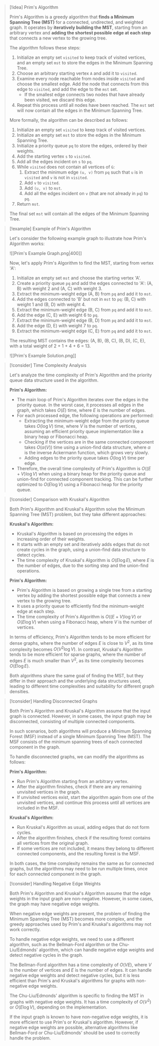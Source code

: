 

> [!idea] Prim's Algorithm
>
> Prim's Algorithm is a greedy algorithm that **finds a Minimum Spanning Tree (MST)** for a connected, undirected, and weighted graph. It operates by **iteratively building the MST**, starting from an arbitrary vertex and **adding the shortest possible edge at each step** that connects a new vertex to the growing tree.
>
> The algorithm follows these steps:
>
> 1. Initialize an empty set `visited` to keep track of visited vertices, and an empty set `mst` to store the edges in the Minimum Spanning Tree.
> 2. Choose an arbitrary starting vertex `A` and add it to `visited`.
> 3. Examine every node reachable from nodes inside `visited` and choose the smallest edge. Add the node that connects from this edge to `visited`, and add the edge to the `mst` set.
>    - If the smallest edge connects two nodes that have already been visited, we discard this edge.
> 4. Repeat this process until all nodes have been reached. The `mst` set will now contain all the edges in the Minimum Spanning Tree.
>
> More formally, the algorithm can be described as follows:
>
> 1. Initialize an empty set `visited` to keep track of visited vertices.
> 2. Initialize an empty set `mst` to store the edges in the Minimum Spanning Tree.
> 3. Initialize a priority queue `pq` to store the edges, ordered by their weights.
> 4. Add the starting vertex `s` to `visited`.
> 5. Add all the edges incident on `s` to `pq`.
> 6. While `visited` does not contain all vertices of `G`:
>     1. Extract the minimum edge `(u, v)` from `pq` such that `u` is in `visited` and `v` is not in `visited`.
>     2. Add `v` to `visited`.
>     3. Add `(u, v)` to `mst`.
>     4. Add all the edges incident on `v` (that are not already in `pq`) to `pq`.
> 7. Return `mst`.
>
> The final set `mst` will contain all the edges of the Minimum Spanning Tree.



> [!example] Example of Prim's Algorithm
>
> Let's consider the following example graph to illustrate how Prim's Algorithm works:
>
> ![[Prim's Example Graph.png|400]]
>
> Now, let's apply Prim's Algorithm to find the MST, starting from vertex 'A':
>
> 1. Initialize an empty set `mst` and choose the starting vertex 'A'.
> 2. Create a priority queue `pq` and add the edges connected to 'A': (A, B) with weight 2 and (A, C) with weight 3.
> 3. Extract the minimum-weight edge (A, B) from `pq` and add it to `mst`.
> 4. Add the edges connected to 'B' but not in `mst` to `pq`: (B, C) with weight 1 and (B, D) with weight 4.
> 5. Extract the minimum-weight edge (B, C) from `pq` and add it to `mst`.
> 6. Add the edge (C, E) with weight 6 to `pq`.
> 7. Extract the minimum-weight edge (B, D) from `pq` and add it to `mst`.
> 8. Add the edge (D, E) with weight 7 to `pq`.
> 9. Extract the minimum-weight edge (C, E) from `pq` and add it to `mst`.
>
> The resulting MST contains the edges: (A, B), (B, C), (B, D), (C, E), with a total weight of 2 + 1 + 4 + 6 = 13.
>
> ![[Prim's Example Solution.png]]

> [!consider] Time Complexity Analysis
>
> Let's analyze the time complexity of Prim's Algorithm and the priority queue data structure used in the algorithm.
>
> **Prim's Algorithm:**
> - The main loop of Prim's Algorithm iterates over the edges in the priority queue. In the worst case, it processes all edges in the graph, which takes $O(E)$ time, where $E$ is the number of edges.
> - For each processed edge, the following operations are performed:
>   - Extracting the minimum-weight edge from the priority queue takes $O(\log V)$ time, where $V$ is the number of vertices, assuming an efficient priority queue implementation like a binary heap or Fibonacci heap.
>   - Checking if the vertices are in the same connected component takes $O(\alpha(V))$ time using a union-find data structure, where $\alpha$ is the inverse Ackermann function, which grows very slowly.
>   - Adding edges to the priority queue takes $O(\log V)$ time per edge.
> - Therefore, the overall time complexity of Prim's Algorithm is $O((E + V) \log V)$ when using a binary heap for the priority queue and union-find for connected component tracking. This can be further optimized to $O(E \log V)$ using a Fibonacci heap for the priority queue.

> [!consider] Comparison with Kruskal's Algorithm
>
> Both Prim's Algorithm and Kruskal's Algorithm solve the Minimum Spanning Tree (MST) problem, but they take different approaches:
>
> **Kruskal's Algorithm:**
> - Kruskal's Algorithm is based on processing the edges in increasing order of their weights.
> - It starts with an empty set and iteratively adds edges that do not create cycles in the graph, using a union-find data structure to detect cycles.
> - The time complexity of Kruskal's Algorithm is $O(E \log E)$, where $E$ is the number of edges, due to the sorting step and the union-find operations.
>
> **Prim's Algorithm:**
> - Prim's Algorithm is based on growing a single tree from a starting vertex by adding the shortest possible edge that connects a new vertex to the growing tree.
> - It uses a priority queue to efficiently find the minimum-weight edge at each step.
> - The time complexity of Prim's Algorithm is $O((E + V) \log V)$ or $O(E \log V)$ when using a Fibonacci heap, where $V$ is the number of vertices.
>
> In terms of efficiency, Prim's Algorithm tends to be more efficient for dense graphs, where the number of edges $E$ is close to $V^2$, as its time complexity becomes $O(V^2 \log V)$. In contrast, Kruskal's Algorithm tends to be more efficient for sparse graphs, where the number of edges $E$ is much smaller than $V^2$, as its time complexity becomes $O(E \log E)$.
>
> Both algorithms share the same goal of finding the MST, but they differ in their approach and the underlying data structures used, leading to different time complexities and suitability for different graph densities.

> [!consider] Handling Disconnected Graphs
>
> Both Prim's Algorithm and Kruskal's Algorithm assume that the input graph is connected. However, in some cases, the input graph may be disconnected, consisting of multiple connected components.
>
> In such scenarios, both algorithms will produce a Minimum Spanning Forest (MSF) instead of a single Minimum Spanning Tree (MST). The MSF consists of the minimum spanning trees of each connected component in the graph.
>
> To handle disconnected graphs, we can modify the algorithms as follows:
>
> **Prim's Algorithm:**
> - Run Prim's Algorithm starting from an arbitrary vertex.
> - After the algorithm finishes, check if there are any remaining unvisited vertices in the graph.
> - If unvisited vertices exist, start the algorithm again from one of the unvisited vertices, and continue this process until all vertices are included in the MSF.
>
> **Kruskal's Algorithm:**
> - Run Kruskal's Algorithm as usual, adding edges that do not form cycles.
> - After the algorithm finishes, check if the resulting forest contains all vertices from the original graph.
> - If some vertices are not included, it means they belong to different connected components, and the resulting forest is the MSF.
>
> In both cases, the time complexity remains the same as for connected graphs, but the algorithms may need to be run multiple times, once for each connected component in the graph.

> [!consider] Handling Negative Edge Weights
>
> Both Prim's Algorithm and Kruskal's Algorithm assume that the edge weights in the input graph are non-negative. However, in some cases, the graph may have negative edge weights.
>
> When negative edge weights are present, the problem of finding the Minimum Spanning Tree (MST) becomes more complex, and the greedy approaches used by Prim's and Kruskal's algorithms may not work correctly.
>
> To handle negative edge weights, we need to use a different algorithm, such as the Bellman-Ford algorithm or the Chu-Liu/Edmonds' algorithm, which can handle negative edge weights and detect negative cycles in the graph.
>
> The Bellman-Ford algorithm has a time complexity of $O(VE)$, where $V$ is the number of vertices and $E$ is the number of edges. It can handle negative edge weights and detect negative cycles, but it is less efficient than Prim's and Kruskal's algorithms for graphs with non-negative edge weights.
>
> The Chu-Liu/Edmonds' algorithm is specific to finding the MST in graphs with negative edge weights. It has a time complexity of $O(V^2)$ or $O(E \log V)$, depending on the implementation.
>
> If the input graph is known to have non-negative edge weights, it is more efficient to use Prim's or Kruskal's algorithm. However, if negative edge weights are possible, alternative algorithms like Bellman-Ford or Chu-Liu/Edmonds' should be used to correctly handle the problem.

